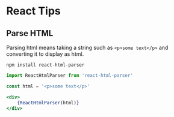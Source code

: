 # React Tips

## Parse HTML

Parsing html means taking a string such as `<p>some text</p>` and converting it to display as html.

`npm install react-html-parser`

```jsx
import ReactHtmlParser from 'react-html-parser'

const html = '<p>some text</p>'

<div>
    {ReactHtmlParser(html)}
</div>
```
